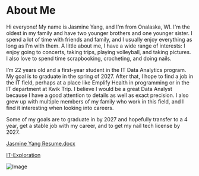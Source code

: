 # About Me
Hi everyone! My name is Jasmine Yang, and I'm from Onalaska, WI. I'm the oldest in my family and have two younger brothers and one younger sister. I spend a lot of time with friends and family, and I usually enjoy everything as long as I’m with them. A little about me, I have a wide range of interests: I enjoy going to concerts, taking trips, playing volleyball, and taking pictures. I also love to spend time scrapbooking, crocheting, and doing nails.

I’m 22 years old and a first-year student in the IT Data Analytics program. My goal is to graduate in the spring of 2027. After that, I hope to find a job in the IT field, perhaps at a place like Emplify Health in programming or in the IT department at Kwik Trip. I believe I would be a great Data Analyst because I have a good attention to details as well as exact precision. I also grew up with multiple members of my family who work in this field, and I find it interesting when looking into careers.

Some of my goals are to graduate in by 2027 and hopefully transfer to a 4 year, get a stable job with my career, and to get my nail tech license by 2027.

[Jasmine Yang Resume.docx](https://github.com/user-attachments/files/22956135/Jasmine.Yang.Resume.docx)

[IT-Exploration](https://jasminesyang.github.io/it-explorations/)

![Image](https://github.com/user-attachments/assets/4084eab6-15f1-4cb9-9516-033fbcba0b66)




